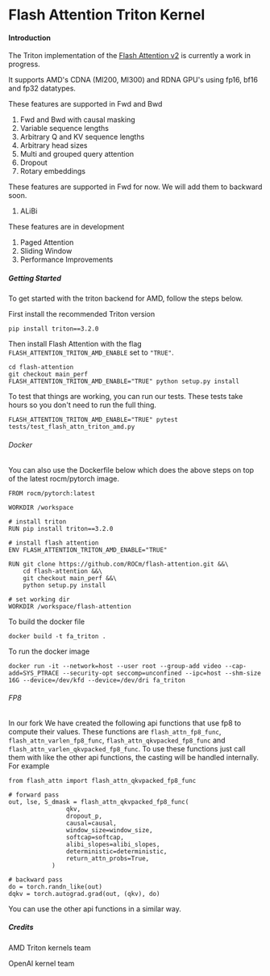 Flash Attention Triton Kernel
===============

#### Introduction
The Triton implementation of the [Flash Attention v2](https://tridao.me/publications/flash2/flash2.pdf) is currently a work in progress.

It supports AMD's CDNA (MI200, MI300) and RDNA GPU's using fp16, bf16 and fp32 datatypes.

These features are supported in Fwd and Bwd
1) Fwd and Bwd with causal masking
2) Variable sequence lengths
3) Arbitrary Q and KV sequence lengths
4) Arbitrary head sizes
5) Multi and grouped query attention
6) Dropout
7) Rotary embeddings

These features are supported in Fwd for now. We will add them to backward soon.
1) ALiBi

These features are in development
1) Paged Attention 
2) Sliding Window
3) Performance Improvements

##### Getting Started
To get started with the triton backend for AMD, follow the steps below.

First install the recommended Triton version 

```
pip install triton==3.2.0
```
Then install Flash Attention with the flag `FLASH_ATTENTION_TRITON_AMD_ENABLE` set to `"TRUE"`.

```
cd flash-attention
git checkout main_perf
FLASH_ATTENTION_TRITON_AMD_ENABLE="TRUE" python setup.py install
```

To test that things are working, you can run our tests. These tests take hours so you don't need to run the full thing.
```
FLASH_ATTENTION_TRITON_AMD_ENABLE="TRUE" pytest tests/test_flash_attn_triton_amd.py
```

###### Docker
You can also use the Dockerfile below which does the above steps on top of the latest rocm/pytorch image.
```
FROM rocm/pytorch:latest

WORKDIR /workspace

# install triton
RUN pip install triton==3.2.0

# install flash attention
ENV FLASH_ATTENTION_TRITON_AMD_ENABLE="TRUE"

RUN git clone https://github.com/ROCm/flash-attention.git &&\ 
    cd flash-attention &&\
    git checkout main_perf &&\
    python setup.py install

# set working dir
WORKDIR /workspace/flash-attention
```

To build the docker file
```
docker build -t fa_triton .
```

To run the docker image
```
docker run -it --network=host --user root --group-add video --cap-add=SYS_PTRACE --security-opt seccomp=unconfined --ipc=host --shm-size 16G --device=/dev/kfd --device=/dev/dri fa_triton
```

###### FP8
In our fork We have created the following api functions that use fp8 to compute their values. These functions are `flash_attn_fp8_func`, `flash_attn_varlen_fp8_func`, `flash_attn_qkvpacked_fp8_func` and `flash_attn_varlen_qkvpacked_fp8_func`. To use these functions just call them with like the other api functions, the casting will be handled internally. For example

```
from flash_attn import flash_attn_qkvpacked_fp8_func

# forward pass
out, lse, S_dmask = flash_attn_qkvpacked_fp8_func(
                qkv,
                dropout_p,
                causal=causal,
                window_size=window_size,
                softcap=softcap,
                alibi_slopes=alibi_slopes,
                deterministic=deterministic,
                return_attn_probs=True,
            )

# backward pass
do = torch.randn_like(out)
dqkv = torch.autograd.grad(out, (qkv), do)
```

You can use the other api functions in a similar way.



##### Credits
AMD Triton kernels team

OpenAI kernel team
